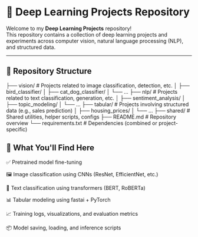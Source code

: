 # 🧠 Deep Learning Projects Repository

Welcome to my **Deep Learning Projects** repository!  
This repository contains a collection of deep learning projects and experiments across computer vision, natural language processing (NLP), and structured data. 

---

## 📁 Repository Structure

├── vision/ # Projects related to image classification, detection, etc.
│ ├── bird_classifier/
│ ├── cat_dog_classifier/
│ └── ...
├── nlp/ # Projects related to text classification, generation, etc.
│ ├── sentiment_analysis/
│ ├── topic_modeling/
│ └── ...
├── tabular/ # Projects involving structured data (e.g., sales prediction)
│ ├── housing_prices/
│ └── ...
├── shared/ # Shared utilities, helper scripts, configs
├── README.md # Repository overview
└── requirements.txt # Dependencies (combined or project-specific)

## 📌 What You'll Find Here
✅ Pretrained model fine-tuning

🖼️ Image classification using CNNs (ResNet, EfficientNet, etc.)

📝 Text classification using transformers (BERT, RoBERTa)

📊 Tabular modeling using fastai + PyTorch

📈 Training logs, visualizations, and evaluation metrics

📦 Model saving, loading, and inference scripts



